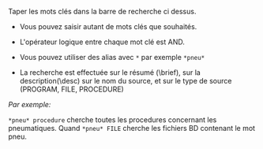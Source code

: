 Taper les mots clés dans la barre de recherche ci dessus.

- Vous pouvez saisir autant de mots clés que souhaités. 

- L'opérateur logique entre chaque mot clé est AND.

- Vous pouvez utiliser des alias avec `*` par exemple `*pneu*`

- La recherche est effectuée sur le résumé (\brief), sur la description(\desc) sur le nom du source, et sur le type de source (PROGRAM, FILE, PROCEDURE)

_Par exemple:_

`*pneu* procedure` cherche toutes les procedures concernant les pneumatiques. Quand `*pneu* FILE` cherche les fichiers BD contenant le mot pneu. 
